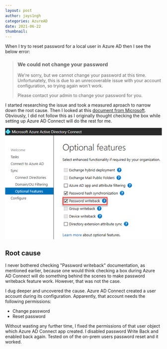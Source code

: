 ```yaml
---
layout: post
author: jays1ngh
categories: AzureAD
date: 2021-06-22
thumbnail:
---
```

When I try to reset password for a local user in Azure AD then I see the below error:

>### We could not change your password
>
>We're sorry, but we cannot change your password at this time. Unfortunately, this is due to an unrecoverable issue with your account configuration, so trying again won't work.
>
>Please contact your admin to change your password for you.

I started researching the issue and took a measured aproach to narrow down the root cause. Then I looked at this [document from Microsoft](https://docs.microsoft.com/en-us/azure/active-directory/authentication/tutorial-enable-sspr-writeback). Obviously, I did not follow this as I originally thought checking the box while setting up Azure AD Connect will do the rest for me.

![Azure AD Password Writeback Check Box](/assets/img/2021-06-22-reset-local-account-password-in-azure-ad/Azure-AD-Password-Writeback-Check-Box.png)

## Root cause

I never bothered checking "Password writeback" documentation, as mentioned earlier, because one would think checking a box during Azure AD Connect will do something behind the scenes to make password writeback feature work. However, that was not the case.

I dug deeper and uncovered the cause. Azure AD Connect created a user account during its configuration. Apparently, that account needs the following permissions:
- Change password
- Reset password

Without wasting any further time, I fixed the permissions of that user object which Azure AD Connect app created. I disabled password Write Back and enabled back again. Tested on of the on-prem users password reset and it worked.
